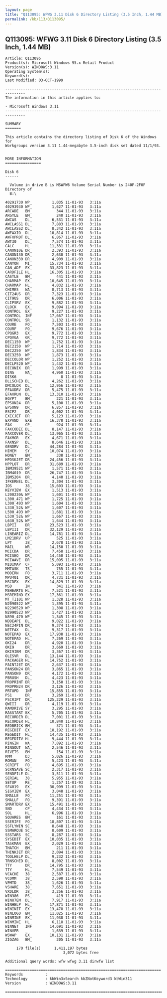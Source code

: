 ```yaml
---
layout: page
title: "Q113095: WFWG 3.11 Disk 6 Directory Listing (3.5 Inch, 1.44 MB)"
permalink: /kb/113/Q113095/
---
```


## Q113095: WFWG 3.11 Disk 6 Directory Listing (3.5 Inch, 1.44 MB)

	Article: Q113095
	Product(s): Microsoft Windows 95.x Retail Product
	Version(s): WINDOWS:3.11
	Operating System(s): 
	Keyword(s): 
	Last Modified: 03-OCT-1999
	
	-------------------------------------------------------------------------------
	The information in this article applies to:
	
	- Microsoft Windows 3.11 
	-------------------------------------------------------------------------------
	
	SUMMARY
	=======
	
	This article contains the directory listing of Disk 6 of the Windows for
	Workgroups version 3.11 1.44-megabyte 3.5-inch disk set dated 11/1/93.
	
	
	MORE INFORMATION
	================
	
	Disk 6
	------
	
	  Volume in drive B is MSWFW6 Volume Serial Number is 240F-2F0F Directory of
	  B:\
	
	40291730 WP_         1,035 11-01-93   3:11a
	40293930 WP_         1,627 11-01-93   3:11a
	ARCADE   BM_           344 11-01-93   3:11a
	ARGYLE   BM_           240 11-01-93   3:11a
	AWCAS    DL_         6,531 11-01-93   3:11a
	AWCLASS1 DL_         7,883 11-01-93   3:11a
	AWCLASS2 DL_         8,342 11-01-93   3:11a
	AWFAXIO  DL_        10,814 11-01-93   3:11a
	AWFXPROT DL_         6,867 11-01-93   3:11a
	AWT30    DL_         7,574 11-01-93   3:11a
	CALC     HL_        11,331 11-01-93   3:11a
	CANON10E DR_         2,393 11-01-93   3:11a
	CANON130 DR_         2,630 11-01-93   3:11a
	CANON330 DR_         4,909 11-01-93   3:11a
	CANYON   MI_        15,734 11-01-93   3:11a
	CAN_ADF  EX_        33,823 11-01-93   3:11a
	CARDFILE HL_        16,305 11-01-93   3:11a
	CASTLE   BM_           441 11-01-93   3:11a
	CHARMAP  EX_        10,645 11-01-93   3:11a
	CHARMAP  HL_         4,032 11-01-93   3:11a
	CHIMES   WA_         8,713 11-01-93   3:11a
	CIT24US  DR_         7,323 11-01-93   3:11a
	CIT9US   DR_         6,006 11-01-93   3:11a
	CLIPSRV  EX_         9,882 11-01-93   3:11a
	CLOCK    EX_         9,094 11-01-93   3:11a
	CONTROL  EX_         9,227 11-01-93   3:11a
	CONTROL  INF        17,667 11-01-93   3:11a
	CONTROL  SR_         1,132 11-01-93   3:11a
	COURE    FO_         7,503 11-01-93   3:11a
	COURF    FO_         9,676 11-01-93   3:11a
	CPQGR3   EX_         9,772 11-01-93   3:11a
	CPQVGA   GR_         9,772 11-01-93   3:11a
	DEC1150  WP_         1,752 11-01-93   3:11a
	DEC2150  WP_         1,714 11-01-93   3:11a
	DEC2250  WP_         1,834 11-01-93   3:11a
	DEC3250  WP_         1,873 11-01-93   3:11a
	DECCOLOR WP_         1,252 11-01-93   3:11a
	DECLPS20 WP_         1,432 11-01-93   3:11a
	DICONIX  DR_         1,999 11-01-93   3:11a
	DING     WA_         4,960 11-01-93   3:11a
	DISK6                    8 11-01-93   3:11a
	DLLSCHED DL_         4,262 11-01-93   3:11a
	DMCOLOR  DL_        12,956 11-01-93   3:11a
	EFAXDRV  DR_         5,475 11-01-93   3:11a
	EFAXRUN  DL_        13,310 11-01-93   3:11a
	EGYPT    BM_           221 11-01-93   3:11a
	EPSON24  DR_         5,100 11-01-93   3:11a
	EPSON9   DR_         6,857 11-01-93   3:11a
	ESCP2    DR_         4,002 11-01-93   3:11a
	EXECJET  DR_         5,123 11-01-93   3:11a
	EXPAND   EXE        16,378 11-01-93   3:11a
	FAX      CP_           924 11-01-93   3:11a
	FAXCODEC DL_         8,147 11-01-93   3:11a
	FAXCOVER DL_        13,965 11-01-93   3:11a
	FAXMGR   EX_         4,671 11-01-93   3:11a
	FAXNSP   DL_         8,646 11-01-93   3:11a
	GENDRV   DL_        44,284 11-01-93   3:11a
	HIMEM    SY_        10,074 11-01-93   3:11a
	HONEY    BM_           338 11-01-93   3:11a
	HPDSKJET DR_        24,456 11-01-93   3:11a
	HPPLOT   DR_        31,689 11-01-93   3:11a
	IBM39521 WP_         1,571 11-01-93   3:11a
	IBM4019  DR_        26,747 11-01-93   3:11a
	IBM5204  DR_         4,140 11-01-93   3:11a
	IFKERNEL DL_         3,304 11-01-93   3:11a
	IOS      38_        15,603 11-01-93   3:11a
	KEYVIEW  EX_         1,513 11-01-93   3:11a
	L200230& WP_         1,601 11-01-93   3:11a
	L300_471 WP_         1,725 11-01-93   3:11a
	L300_493 WP_         1,604 11-01-93   3:11a
	L330_52& WP_         1,607 11-01-93   3:11a
	L500_493 WP_         1,681 11-01-93   3:11a
	L530_52& WP_         1,667 11-01-93   3:11a
	L630_52& WP_         1,644 11-01-93   3:11a
	LBPII    DR_        23,523 11-01-93   3:11a
	LBPIII   DR_        32,129 11-01-93   3:11a
	LINEARIZ DL_        14,781 11-01-93   3:11a
	LM21DRV  UP_           525 11-01-93   3:11a
	LPT      38_         2,678 11-01-93   3:11a
	MAIL     WR_        14,150 11-01-93   3:11a
	MCICDA   DR_         7,458 11-01-93   3:11a
	MCISEQ   DR_        14,450 11-01-93   3:11a
	MCIWAVE  DR_        15,095 11-01-93   3:11a
	MIDIMAP  CF_         5,093 11-01-93   3:11a
	MMTASK   TS_           755 11-01-93   3:11a
	MODERN   FO_         3,711 11-01-93   3:11a
	MPU401   DR_         4,731 11-01-93   3:11a
	MSCDEX   EX_        14,829 11-01-93   3:11a
	MSD      IN_           341 11-01-93   3:11a
	MSHEARTS HL_         7,521 11-01-93   3:11a
	MSREMIND EX_        17,361 11-01-93   3:11a
	MT_TI101 WP_         1,328 11-01-93   3:11a
	N2090522 WP_         1,395 11-01-93   3:11a
	N2290520 WP_         1,308 11-01-93   3:11a
	N2990523 WP_         1,427 11-01-93   3:11a
	N890_470 WP_         1,345 11-01-93   3:11a
	NDDEAPI  DL_         9,022 11-01-93   3:11a
	NEC24PIN DR_         9,374 11-01-93   3:11a
	NETFAX   DL_         9,317 11-01-93   3:11a
	NOTEPAD  EX_        17,938 11-01-93   3:11a
	NOTEPAD  HL_         7,269 11-01-93   3:11a
	OKI24    DR_         4,920 11-01-93   3:11a
	OKI9     DR_         3,669 11-01-93   3:11a
	OKI9IBM  DR_         3,367 11-01-93   3:11a
	OLESVR   DL_        13,144 11-01-93   3:11a
	PACKAGER HL_        14,752 11-01-93   3:11a
	PAINTJET DR_         2,637 11-01-93   3:11a
	PANSON24 DR_         3,865 11-01-93   3:11a
	PANSON9  DR_         4,172 11-01-93   3:11a
	PBRUSH   DL_         4,423 11-01-93   3:11a
	PROPRINT DR_         3,150 11-01-93   3:11a
	PROPRN24 DR_         3,126 11-01-93   3:11a
	PRTUPD   INF        15,855 11-01-93   3:11a
	PS1      DR_         3,269 11-01-93   3:11a
	PSCRIPT  DR_       125,229 11-01-93   3:11a
	QWIII    DR_         4,119 11-01-93   3:11a
	RAMDRIVE SY_         3,295 11-01-93   3:11a
	RASSTART EX_         5,705 11-01-93   3:11a
	RECORDER DL_         7,001 11-01-93   3:11a
	RECORDER HL_        10,840 11-01-93   3:11a
	REDBRICK BM_           371 11-01-93   3:11a
	REGEDIT  EX_        18,192 11-01-93   3:11a
	REGEDIT  HL_        14,435 11-01-93   3:11a
	REGEDITV HL_         9,444 11-01-93   3:11a
	RINGIN   WA_         7,892 11-01-93   3:11a
	RINGOUT  WA_         2,546 11-01-93   3:11a
	RIVETS   BM_           154 11-01-93   3:11a
	RMM      D3_         5,026 11-01-93   3:11a
	ROMAN    FO_         5,423 11-01-93   3:11a
	SCRIPT   FO_         4,695 11-01-93   3:11a
	SCRNSAVE SC_         2,317 11-01-93   3:11a
	SENDFILE DL_         3,511 11-01-93   3:11a
	SERIAL   38_         5,955 11-01-93   3:11a
	SETUP    RE_         1,257 11-01-93   3:11a
	SF4019   EX_        30,999 11-01-93   3:11a
	SIGVIEW  EX_         3,048 11-01-93   3:11a
	SMALLE   FO_        11,251 11-01-93   3:11a
	SMALLF   FO_         9,391 11-01-93   3:11a
	SMARTDRV EX_        15,491 11-01-93   3:11a
	SND      CP_         4,434 11-01-93   3:11a
	SOL      HL_         6,996 11-01-93   3:11a
	SQUARES  BM_           161 11-01-93   3:11a
	SSERIFE  FO_        18,807 11-01-93   3:11a
	SSFLYWIN SC_         8,648 11-01-93   3:11a
	SSMARQUE SC_         8,609 11-01-93   3:11a
	SSSTARS  SC_         8,287 11-01-93   3:11a
	SYSEDIT  EX_        10,035 11-01-93   3:11a
	TASKMAN  EX_         2,029 11-01-93   3:11a
	THATCH   BM_           211 11-01-93   3:11a
	THINKJET DR_         2,094 11-01-93   3:11a
	TOOLHELP DL_         9,232 11-01-93   3:11a
	TRNSCHED DL_         8,002 11-01-93   3:11a
	TTY      DR_        14,795 11-01-93   3:11a
	TTY      HL_         7,549 11-01-93   3:11a
	VCACHE   38_         2,587 11-01-93   3:11a
	VCOMM    38_         2,590 11-01-93   3:11a
	VPMTD    38_         1,626 11-01-93   3:11a
	VSHARE   38_         7,651 11-01-93   3:11a
	VXDLDR   38_         3,256 11-01-93   3:11a
	WIN386   PS_           419 11-01-93   3:11a
	WIN87EM  DL_         7,917 11-01-93   3:11a
	WINHELP  HL_        17,871 11-01-93   3:11a
	WININIT  EX_        13,478 11-01-93   3:11a
	WINLOGO  BM_        11,025 11-01-93   3:11a
	WINMINE  EX_        11,938 11-01-93   3:11a
	WINMINE  HL_         6,118 11-01-93   3:11a
	WINNET   INF        14,691 11-01-93   3:11a
	WINVER   _           1,639 11-01-93   3:11a
	WSWAP    EX_        10,131 11-01-93   3:11a
	ZIGZAG   BM_           205 11-01-93   3:11a
	
	     170 file(s)      1,411,197 bytes
	                          3,072 bytes free
	
	Additional query words: wfw wfwg 3.11 dirwfw list
	
	======================================================================
	Keywords          :  
	Technology        : kbWin3xSearch kbZNotKeyword3 kbWin311
	Version           : WINDOWS:3.11
	
	=============================================================================
	
